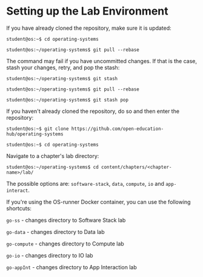 # Setting up the Lab Environment

If you have already cloned the repository, make sure it is updated:

```console
student@os:~$ cd operating-systems

student@os:~/operating-systems$ git pull --rebase
```

The command may fail if you have uncommitted changes.
If that is the case, stash your changes, retry, and pop the stash:

```console
student@os:~/operating-systems$ git stash

student@os:~/operating-systems$ git pull --rebase

student@os:~/operating-systems$ git stash pop
```

If you haven't already cloned the repository, do so and then enter the repository:

```console
student@os:~$ git clone https://github.com/open-education-hub/operating-systems

student@os:~$ cd operating-systems
```

Navigate to a chapter's lab directory:

```console
student@os:~/operating-systems$ cd content/chapters/<chapter-name>/lab/
```

The possible options are: `software-stack`, `data`, `compute`, `io` and `app-interact`.

If you're using the OS-runner Docker container, you can use the following shortcuts:

`go-ss`       - changes directory to Software Stack lab

`go-data`     - changes directory to Data lab

`go-compute`  - changes directory to Compute lab

`go-io`       - changes directory to IO lab

`go-appInt`   - changes directory to App Interaction lab
